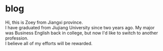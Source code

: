 # blog
Hi, this is Zoey from Jiangxi province. <br>I have graduated from Jiujiang University since two years ago. 
My major was Business English back in college, but now I'd like to switch to another profession.
<br>I believe all of my efforts will be rewarded.
